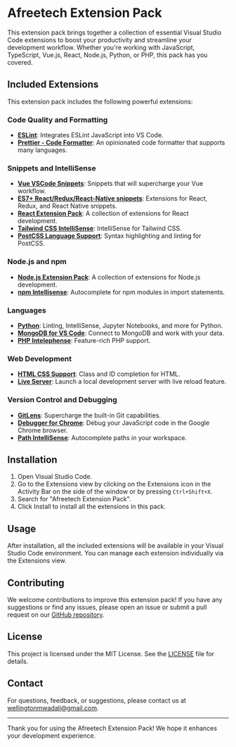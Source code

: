 # Afreetech Extension Pack

This extension pack brings together a collection of essential Visual Studio Code extensions to boost your productivity and streamline your development workflow. Whether you're working with JavaScript, TypeScript, Vue.js, React, Node.js, Python, or PHP, this pack has you covered.

## Included Extensions

This extension pack includes the following powerful extensions:

### Code Quality and Formatting
- **[ESLint](https://marketplace.visualstudio.com/items?itemName=dbaeumer.vscode-eslint)**: Integrates ESLint JavaScript into VS Code.
- **[Prettier - Code Formatter](https://marketplace.visualstudio.com/items?itemName=esbenp.prettier-vscode)**: An opinionated code formatter that supports many languages.

### Snippets and IntelliSense
- **[Vue VSCode Snippets](https://marketplace.visualstudio.com/items?itemName=sdras.vue-vscode-snippets)**: Snippets that will supercharge your Vue workflow.
- **[ES7+ React/Redux/React-Native snippets](https://marketplace.visualstudio.com/items?itemName=dsznajder.es7-react-js-snippets)**: Extensions for React, Redux, and React Native snippets.
- **[React Extension Pack](https://marketplace.visualstudio.com/items?itemName=jawandarajbir.react-vscode-extension-pack)**: A collection of extensions for React development.
- **[Tailwind CSS IntelliSense](https://marketplace.visualstudio.com/items?itemName=bradlc.vscode-tailwindcss)**: IntelliSense for Tailwind CSS.
- **[PostCSS Language Support](https://marketplace.visualstudio.com/items?itemName=csstools.postcss)**: Syntax highlighting and linting for PostCSS.

### Node.js and npm
- **[Node.js Extension Pack](https://marketplace.visualstudio.com/items?itemName=waderyan.nodejs-extension-pack)**: A collection of extensions for Node.js development.
- **[npm Intellisense](https://marketplace.visualstudio.com/items?itemName=christian-kohler.npm-intellisense)**: Autocomplete for npm modules in import statements.

### Languages
- **[Python](https://marketplace.visualstudio.com/items?itemName=ms-python.python)**: Linting, IntelliSense, Jupyter Notebooks, and more for Python.
- **[MongoDB for VS Code](https://marketplace.visualstudio.com/items?itemName=mongodb.mongodb-vscode)**: Connect to MongoDB and work with your data.
- **[PHP Intelephense](https://marketplace.visualstudio.com/items?itemName=bmewburn.vscode-intelephense-client)**: Feature-rich PHP support.

### Web Development
- **[HTML CSS Support](https://marketplace.visualstudio.com/items?itemName=ecmel.vscode-html-css)**: Class and ID completion for HTML.
- **[Live Server](https://marketplace.visualstudio.com/items?itemName=ritwickdey.LiveServer)**: Launch a local development server with live reload feature.

### Version Control and Debugging
- **[GitLens](https://marketplace.visualstudio.com/items?itemName=eamodio.gitlens)**: Supercharge the built-in Git capabilities.
- **[Debugger for Chrome](https://marketplace.visualstudio.com/items?itemName=msjsdiag.debugger-for-chrome)**: Debug your JavaScript code in the Google Chrome browser.
- **[Path IntelliSense](https://marketplace.visualstudio.com/items?itemName=christian-kohler.path-intellisense)**: Autocomplete paths in your workspace.

## Installation

1. Open Visual Studio Code.
2. Go to the Extensions view by clicking on the Extensions icon in the Activity Bar on the side of the window or by pressing `Ctrl+Shift+X`.
3. Search for "Afreetech Extension Pack".
4. Click Install to install all the extensions in this pack.

## Usage

After installation, all the included extensions will be available in your Visual Studio Code environment. You can manage each extension individually via the Extensions view.

## Contributing

We welcome contributions to improve this extension pack! If you have any suggestions or find any issues, please open an issue or submit a pull request on our [GitHub repository](https://github.com/wellingtonmwadali/afreetech_vs/).

## License

This project is licensed under the MIT License. See the [LICENSE](https://github.com/wellingtonmwadali/afreetech-vs/blob/main/LICENSE) file for details.

## Contact

For questions, feedback, or suggestions, please contact us at [wellingtonmwadali@gmail.com](mailto:wellingtonmwadali@gmail.com).

---

Thank you for using the Afreetech Extension Pack! We hope it enhances your development experience.
